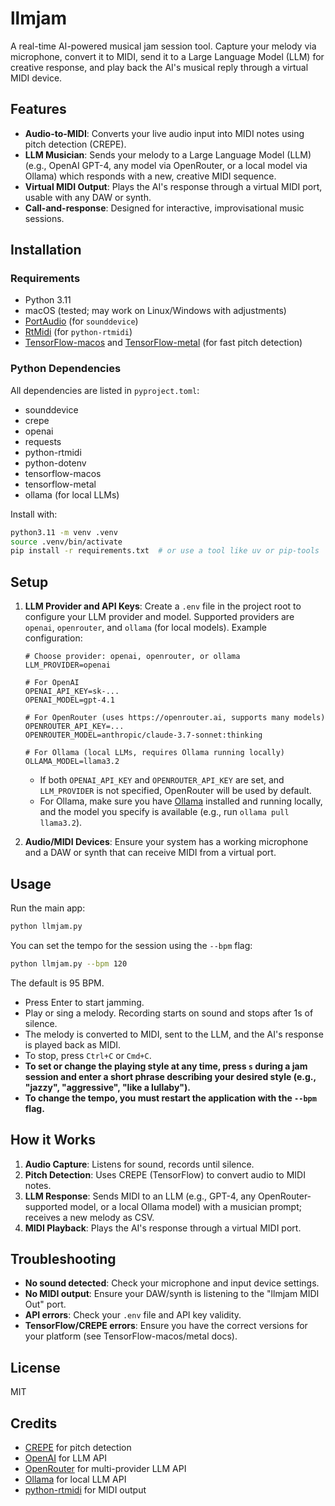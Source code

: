 # llmjam

A real-time AI-powered musical jam session tool. Capture your melody via microphone, convert it to MIDI, send it to a Large Language Model (LLM) for creative response, and play back the AI's musical reply through a virtual MIDI device.

## Features
- **Audio-to-MIDI**: Converts your live audio input into MIDI notes using pitch detection (CREPE).
- **LLM Musician**: Sends your melody to a Large Language Model (LLM) (e.g., OpenAI GPT-4, any model via OpenRouter, or a local model via Ollama) which responds with a new, creative MIDI sequence.
- **Virtual MIDI Output**: Plays the AI's response through a virtual MIDI port, usable with any DAW or synth.
- **Call-and-response**: Designed for interactive, improvisational music sessions.

## Installation

### Requirements
- Python 3.11
- macOS (tested; may work on Linux/Windows with adjustments)
- [PortAudio](http://www.portaudio.com/) (for `sounddevice`)
- [RtMidi](https://www.music.mcgill.ca/~gary/rtmidi/) (for `python-rtmidi`)
- [TensorFlow-macos](https://developer.apple.com/metal/tensorflow-plugin/) and [TensorFlow-metal](https://developer.apple.com/metal/tensorflow-plugin/) (for fast pitch detection)

### Python Dependencies
All dependencies are listed in `pyproject.toml`:
- sounddevice
- crepe
- openai
- requests
- python-rtmidi
- python-dotenv
- tensorflow-macos
- tensorflow-metal
- ollama (for local LLMs)

Install with:
```bash
python3.11 -m venv .venv
source .venv/bin/activate
pip install -r requirements.txt  # or use a tool like uv or pip-tools
```

## Setup
1. **LLM Provider and API Keys**: Create a `.env` file in the project root to configure your LLM provider and model. Supported providers are `openai`, `openrouter`, and `ollama` (for local models). Example configuration:

   ```
   # Choose provider: openai, openrouter, or ollama
   LLM_PROVIDER=openai

   # For OpenAI
   OPENAI_API_KEY=sk-...
   OPENAI_MODEL=gpt-4.1

   # For OpenRouter (uses https://openrouter.ai, supports many models)
   OPENROUTER_API_KEY=...
   OPENROUTER_MODEL=anthropic/claude-3.7-sonnet:thinking

   # For Ollama (local LLMs, requires Ollama running locally)
   OLLAMA_MODEL=llama3.2
   ```

   - If both `OPENAI_API_KEY` and `OPENROUTER_API_KEY` are set, and `LLM_PROVIDER` is not specified, OpenRouter will be used by default.
   - For Ollama, make sure you have [Ollama](https://ollama.com/) installed and running locally, and the model you specify is available (e.g., run `ollama pull llama3.2`).
2. **Audio/MIDI Devices**: Ensure your system has a working microphone and a DAW or synth that can receive MIDI from a virtual port.

## Usage
Run the main app:
```bash
python llmjam.py
```
You can set the tempo for the session using the `--bpm` flag:
```bash
python llmjam.py --bpm 120
```
The default is 95 BPM.

- Press Enter to start jamming.
- Play or sing a melody. Recording starts on sound and stops after 1s of silence.
- The melody is converted to MIDI, sent to the LLM, and the AI's response is played back as MIDI.
- To stop, press `Ctrl+C` or `Cmd+C`.
- **To set or change the playing style at any time, press `s` during a jam session and enter a short phrase describing your desired style (e.g., "jazzy", "aggressive", "like a lullaby").**
- **To change the tempo, you must restart the application with the `--bpm` flag.**

## How it Works
1. **Audio Capture**: Listens for sound, records until silence.
2. **Pitch Detection**: Uses CREPE (TensorFlow) to convert audio to MIDI notes.
3. **LLM Response**: Sends MIDI to an LLM (e.g., GPT-4, any OpenRouter-supported model, or a local Ollama model) with a musician prompt; receives a new melody as CSV.
4. **MIDI Playback**: Plays the AI's response through a virtual MIDI port.

## Troubleshooting
- **No sound detected**: Check your microphone and input device settings.
- **No MIDI output**: Ensure your DAW/synth is listening to the "llmjam MIDI Out" port.
- **API errors**: Check your `.env` file and API key validity.
- **TensorFlow/CREPE errors**: Ensure you have the correct versions for your platform (see TensorFlow-macos/metal docs).

## License
MIT

## Credits
- [CREPE](https://github.com/marl/crepe) for pitch detection
- [OpenAI](https://openai.com/) for LLM API
- [OpenRouter](https://openrouter.ai/) for multi-provider LLM API
- [Ollama](https://ollama.com/) for local LLM API
- [python-rtmidi](https://github.com/SpotlightKid/python-rtmidi) for MIDI output
